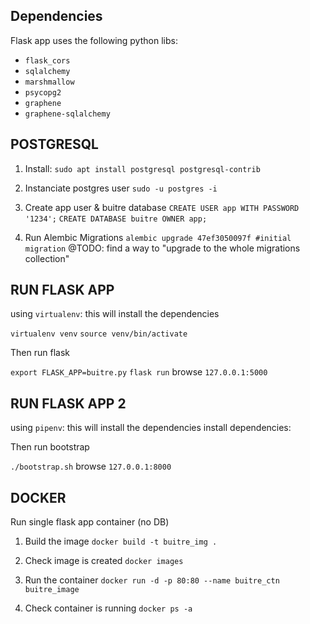 ## Dependencies

Flask app uses the following python libs:

* `flask_cors`
* `sqlalchemy`
* `marshmallow`
* `psycopg2`
* `graphene`
* `graphene-sqlalchemy`

## POSTGRESQL

1. Install:
`sudo apt install postgresql postgresql-contrib`

2. Instanciate postgres user
`sudo -u postgres -i`

3. Create app user & buitre database
`CREATE USER app WITH PASSWORD '1234';`
`CREATE DATABASE buitre OWNER app;`

4. Run Alembic Migrations
`alembic upgrade 47ef3050097f #initial migration`
@TODO: find a way to "upgrade to the whole migrations collection"

## RUN FLASK APP

using `virtualenv`: this will install the dependencies

`virtualenv venv`
`source venv/bin/activate`

Then run flask

`export FLASK_APP=buitre.py`
`flask run`
browse `127.0.0.1:5000`

## RUN FLASK APP 2

using `pipenv`: this will install the dependencies
install dependencies:

Then run bootstrap

`./bootstrap.sh`
browse `127.0.0.1:8000`

## DOCKER

Run single flask app container (no DB)

1. Build the image
`docker build -t buitre_img .`

2. Check image is created
`docker images`

3. Run the container
`docker run -d -p 80:80 --name buitre_ctn buitre_image`

4. Check container is running
`docker ps -a`
